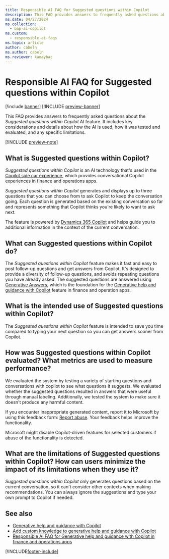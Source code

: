 ```yaml
---
title: Responsible AI FAQ for Suggested questions within Copilot
description: This FAQ provides answers to frequently asked questions about the AI technology that's used to generate suggested questions within Copilot. It includes key considerations and details about how the AI is used, how it was tested and evaluated, and any specific limitations.
ms.date: 04/27/2024
ms.collection:
  - bap-ai-copilot
ms.custom:
  - responsible-ai-faqs
ms.topic: article
author: cabeln
ms.author: cabeln
ms.reviewer: kamaybac
---
```


# Responsible AI FAQ for Suggested questions within Copilot

[!include [banner](../includes/banner.md)]
[!INCLUDE [preview-banner](~/../shared-content/shared/preview-includes/preview-banner.md)]

<!-- KFM: Preview until further notice -->

This FAQ provides answers to frequently asked questions about the *Suggested questions within Copilot* AI feature. It includes key considerations and details about how the AI is used, how it was tested and evaluated, and any specific limitations.

[!INCLUDE [preview-note](~/../shared-content/shared/preview-includes/preview-note-d365.md)]

## What is Suggested questions within Copilot?

*Suggested questions within Copilot* is an AI technology that's used in the [Copilot side car experience](copilot-for-finance-operations.md), which provides conversational Copilot experiences in finance and operations apps.

*Suggested questions within Copilot* generates and displays up to three questions that you can choose from to ask Copilot to keep the conversation going. Each question is generated based on the existing conversation so far and represents something that Copilot thinks you're likely to want to ask next.

The feature is powered by [Dynamics 365 Copilot](/power-platform/transparency-note-copilot-data-security-privacy) and helps guide you to additional information in the context of the current conversation.

## What can Suggested questions within Copilot do?

The *Suggested questions within Copilot* feature makes it fast and easy to post follow-up questions and get answers from Copilot. It's designed to provide a diversity of follow-up questions, and avoids repeating questions you have already asked. The suggested questions are answered using [Generative Answers](/microsoft-copilot-studio/faqs-generative-answers), which is the foundation for the [Generative help and guidance with Copilot](copliot-generative-help.md) feature in finance and operation apps.

## What is the intended use of Suggested questions within Copilot?

The *Suggested questions within Copilot* feature is intended to save you time compared to typing your next question so you can get answers sooner from Copilot.

## How was Suggested questions within Copilot evaluated? What metrics are used to measure performance?

We evaluated the system by testing a variety of starting questions and conversations with copilot to see what questions it suggests. We evaluated whether the suggested questions resulted in answers that were useful through manual labeling. Additionally, we tested the system to make sure it doesn't produce any harmful content.

If you encounter inappropriate generated content, report it to Microsoft by using this feedback form: [Report abuse](https://msrc.microsoft.com/report/). Your feedback helps improve the functionality.

Microsoft might disable Copilot-driven features for selected customers if abuse of the functionality is detected.

## What are the limitations of Suggested questions within Copilot? How can users minimize the impact of its limitations when they use it?

*Suggested questions within Copilot* only generates questions based on the current conversation, so it can't consider other contexts when making recommendations. You can always ignore the suggestions and type your own prompt to Copilot if needed.

## See also

- [Generative help and guidance with Copilot](copliot-generative-help.md)
- [Add custom knowledge to generative help and guidance with Copilot](../../dev-itpro/copilot/extend-copilot-generative-help.md)
- [Responsible AI FAQ for Generative help and guidance with Copilot in finance and operations apps](faq-copilot-generative-help.md)

[!INCLUDE[footer-include](../../../includes/footer-banner.md)]
